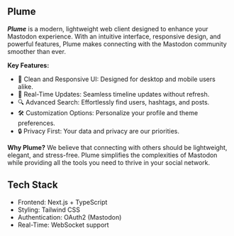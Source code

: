 ## Plume

**_Plume_** is a modern, lightweight web client designed to enhance your Mastodon experience. With an intuitive interface, responsive design, and powerful features, Plume makes connecting with the Mastodon community smoother than ever.

**Key Features:**
- 🌟 Clean and Responsive UI: Designed for desktop and mobile users alike.
- 🚀 Real-Time Updates: Seamless timeline updates without refresh.
- 🔍 Advanced Search: Effortlessly find users, hashtags, and posts.
- 🛠 Customization Options: Personalize your profile and theme preferences.
- 🔒 Privacy First: Your data and privacy are our priorities.

**Why Plume?**
We believe that connecting with others should be lightweight, elegant, and stress-free. Plume simplifies the complexities of Mastodon while providing all the tools you need to thrive in your social network.

## Tech Stack
- Frontend: Next.js + TypeScript
- Styling: Tailwind CSS
- Authentication: OAuth2 (Mastodon)
- Real-Time: WebSocket support

